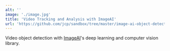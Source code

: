 ```yaml
---
alt: ''
image: './image.jpg'
title: 'Video Tracking and Analysis with ImageAI'
url: 'https://github.com/jcp/sandbox/tree/master/image-ai-object-detection'
---
```


Video object detection with [ImageAI](http://imageai.org/)'s deep learning and computer vision library.
